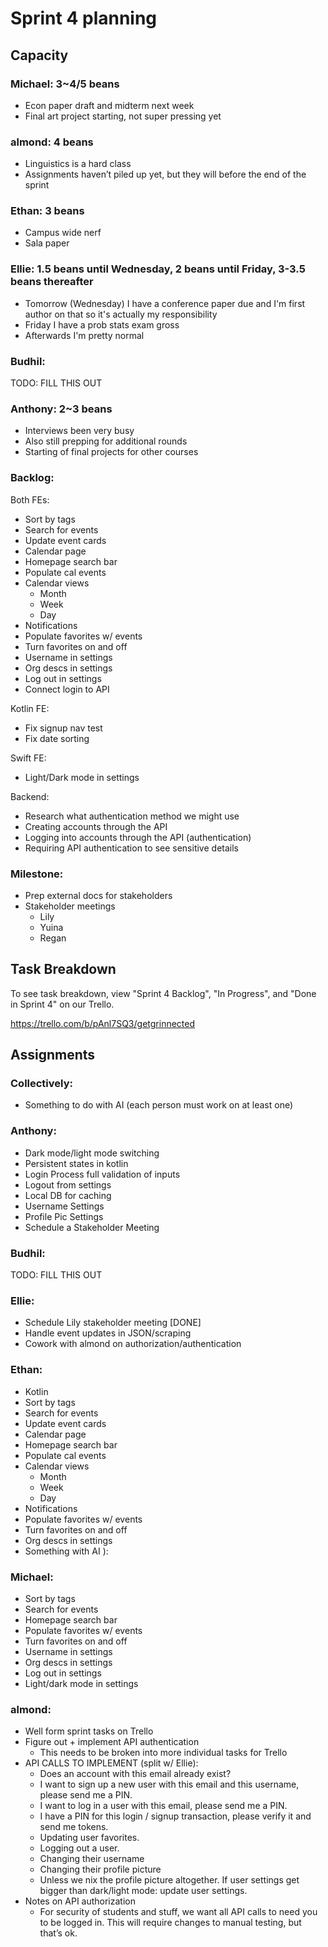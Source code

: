 # Sprint 4 planning

## Capacity

### Michael: 3~4/5 beans
- Econ paper draft and midterm next week
- Final art project starting, not super pressing yet

### almond: 4 beans
- Linguistics is a hard class
- Assignments haven’t piled up yet, but they will before the end of the sprint

### Ethan: 3 beans
- Campus wide nerf
- Sala paper

### Ellie: 1.5 beans until Wednesday, 2 beans until Friday, 3-3.5 beans thereafter
- Tomorrow (Wednesday) I have a conference paper due and I'm first author on that so it's actually my responsibility
- Friday I have a prob stats exam gross
- Afterwards I'm pretty normal

### Budhil:

TODO: FILL THIS OUT
 
### Anthony: 2~3 beans
- Interviews been very busy
- Also still prepping for additional rounds
- Starting of final projects for other courses

### Backlog:

Both FEs:
- Sort by tags
- Search for events
- Update event cards
- Calendar page
- Homepage search bar
- Populate cal events
- Calendar views
  - Month
  - Week
  - Day
- Notifications
- Populate favorites w/ events
- Turn favorites on and off
- Username in settings
- Org descs in settings
- Log out in settings
- Connect login to API

Kotlin FE:
- Fix signup nav test
- Fix date sorting

Swift FE:
- Light/Dark mode in settings

Backend:
- Research what authentication method we might use
- Creating accounts through the API
- Logging into accounts through the API (authentication)
- Requiring API authentication to see sensitive details

### Milestone: 
- Prep external docs for stakeholders
- Stakeholder meetings
  - Lily
  - Yuina
  - Regan

## Task Breakdown
To see task breakdown, view "Sprint 4 Backlog", "In Progress", and "Done in Sprint 4" on our Trello.

<https://trello.com/b/pAnl7SQ3/getgrinnected>

## Assignments

### Collectively:
- Something to do with AI (each person must work on at least one)

### Anthony:
- Dark mode/light mode switching
- Persistent states in kotlin
- Login Process full validation of inputs
- Logout from settings
- Local DB for caching
- Username Settings
- Profile Pic Settings
- Schedule a Stakeholder Meeting

### Budhil:

TODO: FILL THIS OUT

### Ellie:
- Schedule Lily stakeholder meeting [DONE]
- Handle event updates in JSON/scraping
- Cowork with almond on authorization/authentication

### Ethan:
- Kotlin 
- Sort by tags
- Search for events
- Update event cards
- Calendar page
- Homepage search bar
- Populate cal events
- Calendar views
  - Month
  - Week
  - Day
- Notifications
- Populate favorites w/ events
- Turn favorites on and off
- Org descs in settings
- Something with AI ):

### Michael:
- Sort by tags
- Search for events
- Homepage search bar
- Populate favorites w/ events
- Turn favorites on and off
- Username in settings
- Org descs in settings
- Log out in settings
- Light/dark mode in settings

### almond:
- Well form sprint tasks on Trello
- Figure out + implement API authentication
  - This needs to be broken into more individual tasks for Trello
- API CALLS TO IMPLEMENT (split w/ Ellie):
  - Does an account with this email already exist?
  - I want to sign up a new user with this email and this username, please send me a PIN.
  - I want to log in a user with this email, please send me a PIN.
  - I have a PIN for this login / signup transaction, please verify it and send me tokens.
  - Updating user favorites.
  - Logging out a user.
  - Changing their username
  - Changing their profile picture
  - Unless we nix the profile picture altogether.
If user settings get bigger than dark/light mode: update user settings.
- Notes on API authorization
  - For security of students and stuff, we want all API calls to need you to be logged in. This will require changes to manual testing, but that’s ok.

